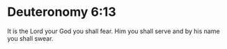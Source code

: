 # Deuteronomy 6:13

It is the Lord your God you shall fear. Him you shall serve and by his name you shall swear.
